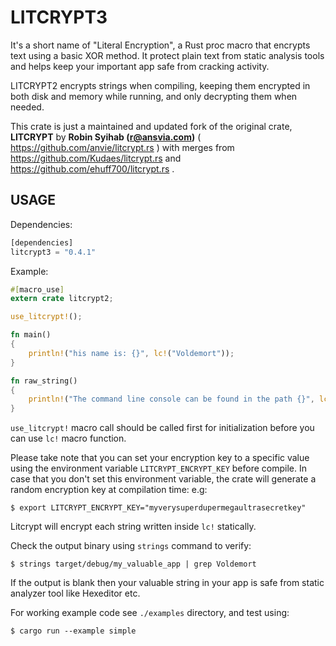LITCRYPT3
===========

It's a short name of "Literal Encryption", a Rust proc macro that encrypts text using a basic XOR method. It protect plain text from static analysis tools and helps keep your important app safe from cracking activity.

LITCRYPT2 encrypts strings when compiling, keeping them encrypted in both disk and memory while running, and only decrypting them when needed.

This crate is just a maintained and updated fork of the original crate, **LITCRYPT** by **Robin Syihab (r@ansvia.com)** ( https://github.com/anvie/litcrypt.rs ) with merges from https://github.com/Kudaes/litcrypt.rs and https://github.com/ehuff700/litcrypt.rs .



USAGE
-----

Dependencies:

```rust
[dependencies]
litcrypt3 = "0.4.1"
```

Example:

```rust
#[macro_use]
extern crate litcrypt2;

use_litcrypt!();

fn main()
{
    println!("his name is: {}", lc!("Voldemort"));
}

fn raw_string()
{
    println!("The command line console can be found in the path {}", lc!(r"C:\Windows\System32\cmd.exe"));
}
```

`use_litcrypt!` macro call should be called first for initialization before you can
use `lc!` macro function. 

Please take note that you can set your encryption key to a specific value using the environment variable 
`LITCRYPT_ENCRYPT_KEY` before compile. In case that you don't set this environment variable, the crate
will generate a random encryption key at compilation time:
e.g:

    $ export LITCRYPT_ENCRYPT_KEY="myverysuperdupermegaultrasecretkey"

Litcrypt will encrypt each string written inside `lc!` statically.

Check the output binary using `strings` command to verify:

    $ strings target/debug/my_valuable_app | grep Voldemort

If the output is blank then your valuable string in your app is safe from static analyzer tool
like Hexeditor etc.

For working example code see `./examples` directory, and test using:

    $ cargo run --example simple
